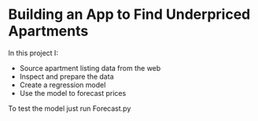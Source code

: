 # Building an App to Find Underpriced Apartments
In this project I:
- Source apartment listing data from the web
- Inspect and prepare the data
- Create a regression model
- Use the model to forecast prices
  
To test the model just run Forecast.py
